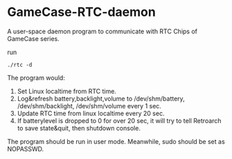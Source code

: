 # GameCase-RTC-daemon
A user-space daemon program to communicate with RTC Chips of GameCase series. 

run

    ./rtc -d

The program would:

1. Set Linux localtime from RTC time.
2. Log&refresh battery,backlight,volume to /dev/shm/battery, /dev/shm/backlight, /dev/shm/volume every 1 sec.
3. Update RTC time from linux localtime every 20 sec.
4. If batterylevel is dropped to 0 for over 20 sec, it will try to tell Retroarch to save state&quit, then shutdown console.

The program should be run in user mode. Meanwhile, sudo should be set as NOPASSWD.
